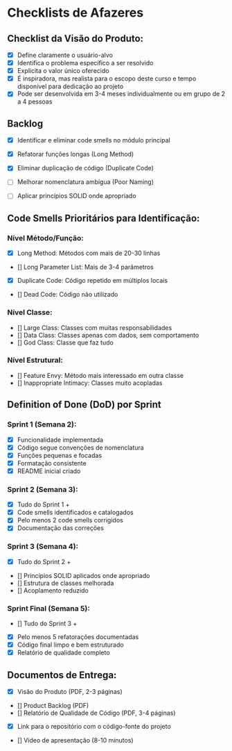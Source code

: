 # Checklists de Afazeres
## Checklist da Visão do Produto:
- [x] Define claramente o usuário-alvo
- [x] Identifica o problema específico a ser resolvido
- [x] Explicita o valor único oferecido
- [x] É inspiradora, mas realista para o escopo deste curso e tempo disponível para dedicação ao projeto
- [x] Pode ser desenvolvida em 3-4 meses individualmente ou em grupo de 2 a 4 pessoas

## Backlog
- [x] Identificar e eliminar code smells no módulo principal
- [x] Refatorar funções longas (Long Method)
- [x] Eliminar duplicação de código (Duplicate Code)
- [ ] Melhorar nomenclatura ambígua (Poor Naming)
- [ ] Aplicar princípios SOLID onde apropriado


## Code Smells Prioritários para Identificação:
### Nível Método/Função:
- [x] Long Method: Métodos com mais de 20-30 linhas
- [] Long Parameter List: Mais de 3-4 parâmetros
- [x] Duplicate Code: Código repetido em múltiplos locais
- [] Dead Code: Código não utilizado
### Nível Classe:
- [] Large Class: Classes com muitas responsabilidades
- [] Data Class: Classes apenas com dados, sem comportamento
- [] God Class: Classe que faz tudo
### Nível Estrutural:
- [] Feature Envy: Método mais interessado em outra classe
- [] Inappropriate Intimacy: Classes muito acopladas

## Definition of Done (DoD) por Sprint
### Sprint 1 (Semana 2):
- [X] Funcionalidade implementada
- [X] Código segue convenções de nomenclatura
- [X] Funções pequenas e focadas
- [X] Formatação consistente
- [X] README inicial criado
### Sprint 2 (Semana 3):
- [x] Tudo do Sprint 1 +
- [x] Code smells identificados e catalogados
- [x] Pelo menos 2 code smells corrigidos
- [x] Documentação das correções
### Sprint 3 (Semana 4):
- [x] Tudo do Sprint 2 +
- [] Princípios SOLID aplicados onde apropriado
- [] Estrutura de classes melhorada
- [] Acoplamento reduzido
### Sprint Final (Semana 5):
- [] Tudo do Sprint 3 +
- [x] Pelo menos 5 refatorações documentadas
- [x] Código final limpo e bem estruturado
- [x] Relatório de qualidade completo

## Documentos de Entrega:
- [x] Visão do Produto (PDF, 2-3 páginas)
- [] Product Backlog (PDF)
- [] Relatório de Qualidade de Código (PDF, 3-4 páginas)
- [x] Link para o repositório com o código-fonte do projeto
- [] Vídeo de apresentação (8-10 minutos)